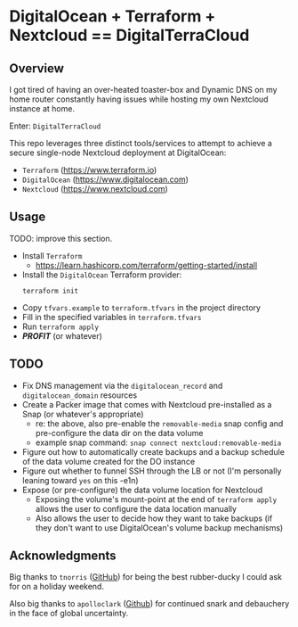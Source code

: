 # DigitalOcean + Terraform + Nextcloud == DigitalTerraCloud

## Overview
I got tired of having an over-heated toaster-box and Dynamic DNS on my home
router constantly having issues while hosting my own Nextcloud instance at home.

Enter: `DigitalTerraCloud`

This repo leverages three distinct tools/services to attempt to achieve a secure
single-node Nextcloud deployment at DigitalOcean:
* `Terraform` (https://www.terraform.io)
* `DigitalOcean` (https://www.digitalocean.com)
* `Nextcloud` (https://www.nextcloud.com)

## Usage
TODO: improve this section.
* Install `Terraform`
    * https://learn.hashicorp.com/terraform/getting-started/install
* Install the `DigitalOcean` Terraform provider:
    ```
    terraform init
    ```
* Copy `tfvars.example` to `terraform.tfvars` in the project directory
* Fill in the specified variables in `terraform.tfvars`
* Run `terraform apply`
* _**PROFIT**_ (or whatever)

## TODO
* Fix DNS management via the `digitalocean_record` and `digitalocean_domain` resources
* Create a Packer image that comes with Nextcloud pre-installed as a Snap (or whatever's appropriate)
  * re: the above, also pre-enable the `removable-media` snap config and pre-configure the data dir on the data volume
  * example snap command: `snap connect nextcloud:removable-media`
* Figure out how to automatically create backups and a backup schedule of the data volume created for the DO instance
* Figure out whether to funnel SSH through the LB or not (I'm personally leaning toward `yes` on this -e1n)
* Expose (or pre-configure) the data volume location for Nextcloud
  * Exposing the volume's mount-point at the end of `terraform apply` allows the user to configure the data location manually
  * Also allows the user to decide how they want to take backups (if they don't want to use DigitalOcean's volume backup mechanisms)

## Acknowledgments
Big thanks to `tnorris` ([GitHub](https://github.com/tnorris)) for being the best
rubber-ducky I could ask for on a holiday weekend.

Also big thanks to `apolloclark` ([Github](https://github.com/apolloclark)) for
continued snark and debauchery in the face of global uncertainty.